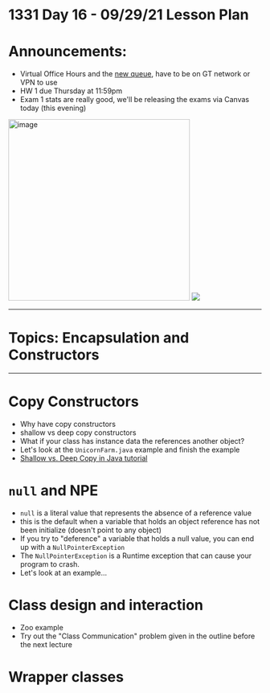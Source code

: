 # 1331 Day 16 - 09/29/21 Lesson Plan

# Announcements:
- Virtual Office Hours and the [new queue](http://1331-livequeue.cc.gatech.edu/online), have to be on GT network or VPN to use
- HW 1 due Thursday at 11:59pm
- Exam 1 stats are really good, we'll be releasing the exams via Canvas today (this evening)
<img width="361" alt="image" src="https://user-images.githubusercontent.com/49889272/135182806-d460eb9d-fc13-4bbc-98b4-c72434362374.png">
<img src="https://user-images.githubusercontent.com/49889272/135184033-8dea48ac-bd9b-46e9-8a9e-81c8835f41e3.png">


---

# Topics: Encapsulation and Constructors

---

# Copy Constructors
- Why have copy constructors
- shallow vs deep copy constructors
- What if your class has instance data the references another object?
- Let's look at the `UnicornFarm.java` example and finish the example
- [Shallow vs. Deep Copy in Java tutorial](https://dzone.com/articles/java-copy-shallow-vs-deep-in-which-you-will-swim)

# `null` and NPE
- `null` is a literal value that represents the absence of a reference value
- this is the default when a variable that holds an object reference has not been initialize (doesn't point to any object)
- If you try to "deference" a variable that holds a null value, you can end up with a `NullPointerException`
- The `NullPointerException` is a Runtime exception that can cause your program to crash.
- Let's look at an example...

# Class design and interaction
- Zoo example
- Try out the "Class Communication" problem given in the outline before the next lecture

# Wrapper classes
